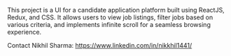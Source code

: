 
This project is a UI for a candidate application platform built using ReactJS, Redux, and CSS. It allows users to view job listings, filter jobs based on various criteria, and implements infinite scroll for a seamless browsing experience.

Contact Nikhil Sharma: https://www.linkedin.com/in/nikkhil1441/
